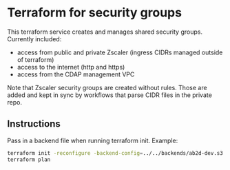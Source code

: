 # Terraform for security groups

This terraform service creates and manages shared security groups. Currently included:

- access from public and private Zscaler (ingress CIDRs managed outside of terraform)
- access to the internet (http and https)
- access from the CDAP management VPC

Note that Zscaler security groups are created without rules. Those are added and kept in sync by workflows that parse CIDR files in the private repo.

## Instructions

Pass in a backend file when running terraform init. Example:

```bash
terraform init -reconfigure -backend-config=../../backends/ab2d-dev.s3.tfbackend
terraform plan
```
